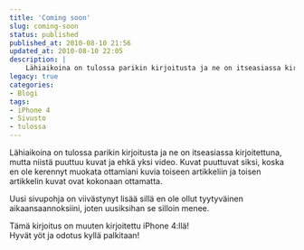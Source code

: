 ```yaml
---
title: 'Coming soon'
slug: coming-soon
status: published
published_at: 2010-08-10 21:56
updated_at: 2010-08-10 22:05
description: |
    Lähiaikoina on tulossa parikin kirjoitusta ja ne on itseasiassa kirjoitettuna, mutta niistä puuttuu kuvat ja ehkä yksi video. Kuvat puuttuvat siksi, koska en ole kerennyt muokata ottamiani kuvia toiseen artikkeliin ja toisen artikkelin kuvat ovat kokonaan ottamatta. Uusi sivupohja on viivästynyt lisää sillä en ole ollut tyytyväinen aikaansaannoksiini, joten uusiksihan se silloin menee. Tämä kirjoitus… Jatka lukemista Coming soon
legacy: true
categories:
- Blogi
tags:
- iPhone 4
- Sivusto
- tulossa
---
```


<p>Lähiaikoina on tulossa parikin kirjoitusta ja ne on itseasiassa kirjoitettuna, mutta niistä puuttuu kuvat ja ehkä yksi video. Kuvat puuttuvat siksi, koska en ole kerennyt muokata ottamiani kuvia toiseen artikkeliin ja toisen artikkelin kuvat ovat kokonaan ottamatta.</p>
<p>Uusi sivupohja on viivästynyt lisää sillä en ole ollut tyytyväinen aikaansaannoksiini, joten uusiksihan se silloin menee.</p>
<p>Tämä kirjoitus on muuten kirjoitettu iPhone 4:llä!<br />
 Hyvät yöt ja odotus kyllä palkitaan!</p>